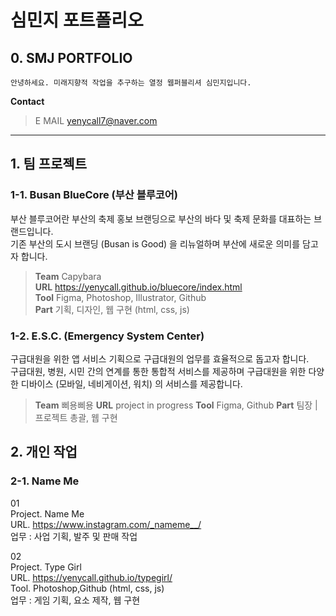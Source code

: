 # 심민지 포트폴리오
  ## 0.  SMJ PORTFOLIO
    안녕하세요. 미래지향적 작업을 추구하는 열정 웹퍼블리셔 심민지입니다.
    
**Contact**   
> E MAIL   yenycall7@naver.com

---

## 1. 팀 프로젝트
### 1-1. Busan BlueCore (부산 블루코어)   

부산 블루코어란 부산의 축제 홍보 브랜딩으로 부산의 바다 및 축제 문화를 대표하는 브랜드입니다.   
기존 부산의 도시 브랜딩 (Busan is Good) 을 리뉴얼하며 부산에 새로운 의미를 담고자 합니다.   

> **Team** Capybara     
> **URL** <https://yenycall.github.io/bluecore/index.html>     
> **Tool** Figma, Photoshop, Illustrator, Github      
> **Part** 기획, 디자인, 웹 구현 (html, css, js)

### 1-2. E.S.C. (Emergency System Center)    

구급대원을 위한 앱 서비스 기획으로 구급대원의 업무를 효율적으로 돕고자 합니다.   
구급대원, 병원, 시민 간의 연계를 통한 통합적 서비스를 제공하며 구급대원을 위한 다양한 디바이스 (모바일, 네비게이션, 워치) 의 서비스를 제공합니다.    

> **Team** 삐용삐용
> **URL** project in progress
> **Tool** Figma, Github
> **Part** 팀장 | 프로젝트 총괄, 웹 구현

## 2. 개인 작업
### 2-1. Name Me

01 <br>
Project. Name Me <br>
URL. https://www.instagram.com/_nameme__/ <br>
업무 : 사업 기획, 발주 및 판매 작업

02 <br>
Project. Type Girl <br>
URL. https://yenycall.github.io/typegirl/ <br>
Tool. Photoshop,Github (html, css, js) <br>
업무 : 게임 기획, 요소 제작, 웹 구현
